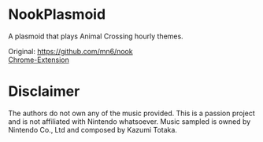 # NookPlasmoid
A plasmoid that plays Animal Crossing hourly themes.  

Original: https://github.com/mn6/nook  
[Chrome-Extension](https://chrome.google.com/webstore/detail/nook/gndfjlldkaonpbpdagdnpgobcbgcpdah)

# Disclaimer
The authors do not own any of the music provided. This is a passion project and is not affiliated with Nintendo whatsoever. Music sampled is owned by Nintendo Co., Ltd and composed by Kazumi Totaka.
